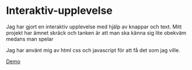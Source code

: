 # Interaktiv-upplevelse

Jag har gjort en interaktiv upplevelse med hjälp av knappar och text.
Mitt projekt har ämnet skräck och tanken är att man ska känna sig lite obekväm medans man spelar

Jag har använt mig av html css och javascript för att få det som jag ville.

[Demo](https://edwinkorner.github.io/Interaktiv-upplevelse/)